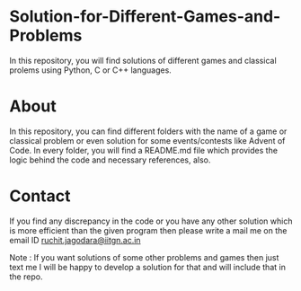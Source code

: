 # Solution-for-Different-Games-and-Problems

In this repository, you will find solutions of different games and classical prolems using Python, C or C++ languages.

# About

In this repository, you can find different folders with the name of a game or classical problem or even solution for some events/contests like Advent of Code. In every folder, you will find a README.md file which provides the logic behind the code and necessary references, also.

# Contact 

If you find any discrepancy in the code or you have any other solution which is more efficient than the given program then please write a mail me on the email ID ruchit.jagodara@iitgn.ac.in

Note : If you want solutions of some other problems and games then just text me I will be happy to develop a solution for that and will include that in the repo.
